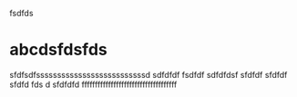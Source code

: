 fsdfds
# abcdsfdsfds
sfdfsdfssssssssssssssssssssssssssd
sdfdfdf
fsdfdf
sdfdfdsf
sfdfdf
sfdfdf
sfdfd  fds d
sfdfdfd
ffffffffffffffffffffffffffffffffffff
